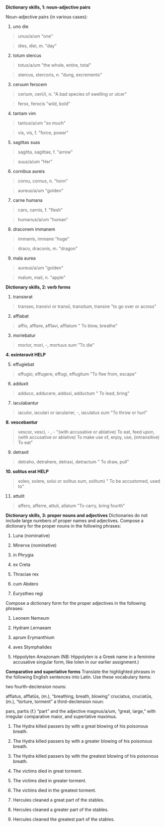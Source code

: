 **Dictionary skills, 1: noun-adjective pairs**

Noun-adjective pairs (in various cases):

1. uno die

> unus/a/um "one"

> dies, diei, m. "day"

2. totum stercus

> totus/a/um "the whole, entire, total"
 
> stercus, stercoris, n. "dung, excrements"

3. ceruum ferocem

> cerium, cerii/i, n. "A bad species of swelling or ulcer"

> ferox, ferocis "wild, bold"

4. tantam vim

> tantus/a/um "so much"

> vis, vis, f. "force, power"

5. sagittas suas

> sagitta, sagittae, f. "arrow"

> suus/a/um "Her"

6. cornibus aureis

> cornu, cornus, n. "horn"

> aureus/a/um "golden"

7. carne humana

> caro, carnis, f. "flesh"
 
> humanus/a/um "human"

8. draconem immanem

> immanis, immane "huge"

> draco, draconis, m. "dragon"

9. mala aurea

> aureus/a/um "golden"

> malum, mali, n. "apple"

**Dictionary skills, 2: verb forms**

1. transierat

> transeo, transivi or transii, transitum, transire "to go over or across"

2. afflabat

> afflo, afflare, afflavi, afflatum " To blow, breathe"

3. moriebatur

> morior, mori, -, mortuus sum "To die"

**4. exinteravit HELP**

> 

5. effugiebat

> effugio, effugere, effugi, effugitum "To flee from, escape"

6. adduxit

> adduco, adducere, adduxi, adductum " To lead, bring"

7. iaculabantur

> iaculor, iaculari or iacularier, -, iaculatus sum "To throw or hurl"

**8. vescebantur**

> vescor, vesci, - , - "(with accusative or ablative) To eat, feed upon, (with accusative or ablative) To make use of, enjoy, use, (intransitive) To eat"

9. detraxit

> detraho, detrahere, detraxi, detractum " To draw, pull"

**10. solitus erat HELP**

> soleo, solere, solui or solitus sum, solitum) " To be accustomed, used to"

11. attulit

> affero, afferre, attuli, allatum "To carry, bring fourth"

**Dictionary skills, 3: proper nouns and adjectives**
Dictionaries do not include large numbers of proper names and adjectives. Compose a dictionary for the proper nouns in the following phrases:

1. Luna (nominative)

>

2. Minerva (nominative)

>

3. in Phrygia

>

4. ex Creta

>

5. Thraciae rex

>

6. cum Abdero

>

7. Eurystheo regi

>

Compose a dictionary form for the proper adjectives in the following phrases:

1. Leonem Nemeum

>

2. Hydram Lernaeam

>

3. aprum Erymanthium

>

4. aves Stymphalides

>

5. Hippolyten Amazonam (NB: Hippolyten is a Greek name in a feminine accusative singular form, like Iolen in our earlier assignment.)

>

**Comparative and superlative forms**
Translate the highlighted phrases in the following English sentences into Latin. Use these vocabulary items:

two fourth-declension nouns:

afflatus, afflatūs, (m.), “breathing, breath, blowing”
cruciatus, cruciatūs, (m.), “torture, torment”
a third-declension noun:

pars, partis (f.) “part”
and the adjective magnus/a/um, “great, large,” with irregular comparative maior, and superlative maximus.

1. The Hydra killed passers by with a great blowing of his poisonous breath.

>

2. The Hydra killed passers by with a greater blowing of his poisonous breath.

>

3. The Hydra killed passers by with the greatest blowing of his poisonous breath.

>

4. The victims died in great torment.

>

5. The victims died in greater torment.

>

6. The victims died in the greatest torment.

>

7. Hercules cleaned a great part of the stables.

>

8. Hercules cleaned a greater part of the stables.

>

9. Hercules cleaned the greatest part of the stables.

>
